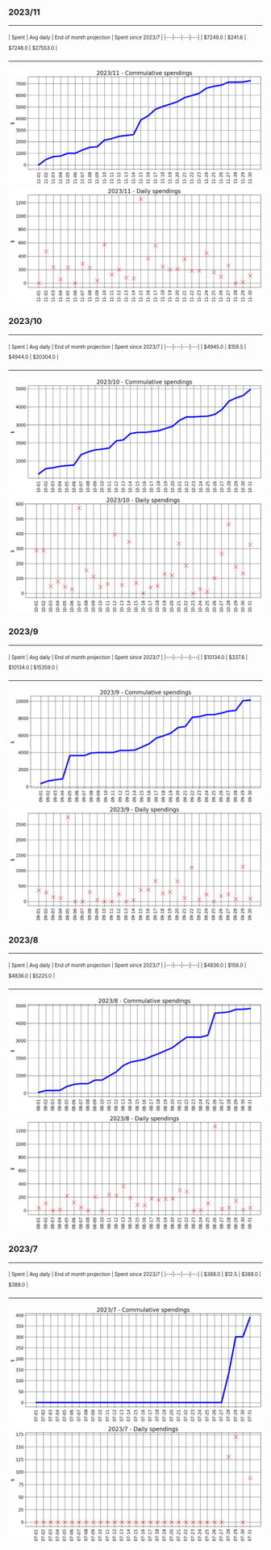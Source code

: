 

### 2023/11


__________________________________
<sub><sup>
| Spent | Avg daily | End of month projection | Spent since 2023/7 |
|---|---|---|---|
| $7249.0  |  $241.6  | $7248.0  |  $27553.0  |
</sub></sup>
__________________________________
![graph_11_sum](graph_11_sum.png)
![graph_11_vals](graph_11_vals.png)


### 2023/10


__________________________________
<sub><sup>
| Spent | Avg daily | End of month projection | Spent since 2023/7 |
|---|---|---|---|
| $4945.0  |  $159.5  | $4944.0  |  $20304.0  |
</sub></sup>
__________________________________
![graph_10_sum](graph_10_sum.png)
![graph_10_vals](graph_10_vals.png)


### 2023/9


__________________________________
<sub><sup>
| Spent | Avg daily | End of month projection | Spent since 2023/7 |
|---|---|---|---|
| $10134.0  |  $337.8  | $10134.0  |  $15359.0  |
</sub></sup>
__________________________________
![graph_9_sum](graph_9_sum.png)
![graph_9_vals](graph_9_vals.png)


### 2023/8


__________________________________
<sub><sup>
| Spent | Avg daily | End of month projection | Spent since 2023/7 |
|---|---|---|---|
| $4836.0  |  $156.0  | $4836.0  |  $5225.0  |
</sub></sup>
__________________________________
![graph_8_sum](graph_8_sum.png)
![graph_8_vals](graph_8_vals.png)


### 2023/7


__________________________________
<sub><sup>
| Spent | Avg daily | End of month projection | Spent since 2023/7 |
|---|---|---|---|
| $388.0  |  $12.5  | $388.0  |  $388.0  |
</sub></sup>
__________________________________
![graph_7_sum](graph_7_sum.png)
![graph_7_vals](graph_7_vals.png)